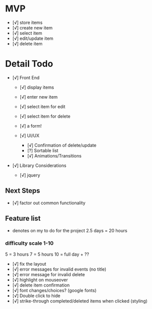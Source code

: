 # MVP
- [√] store items
 - [√] create new item
 - [√] select item
 - [√] edit/update item
 - [√] delete item


 # Detail Todo
 - [√] Front End
   - [√] display items
   - [√] enter new item
   - [√] select item for edit
   - [√] select item for delete
   - [√] a form!

   - [√] UI/UX
     - [√] Confirmation of delete/update
     - [?] Sortable list
     - [√] Animations/Transitions

  - [√] Library Considerations
    - [√] jquery

 ## Next Steps

  - [√] factor out common functionality

  ## Feature list
  * denotes on my to do for the project
  2.5 days = 20 hours

  ### difficulty scale 1-10

  5 = 3 hours
  7 = 5 hours
  10 = full day + ??

  - [√] fix the layout
  - [√] error messages for invalid events (no title)
  - [√] error message for invalid delete
  - [√] highlight on mouseover
  - [√] delete item confirmation
  - [√] font changes/choices? (google fonts)
  - [√] Double click to hide
  - [√] strike-through completed/deleted items when clicked (styling)










